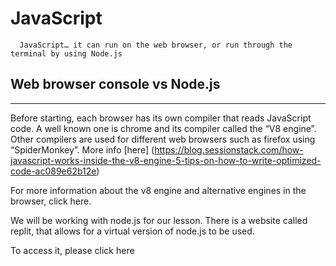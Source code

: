 # JavaScript
      JavaScript… it can run on the web browser, or run through the terminal by using Node.js 

## Web browser console vs Node.js
___
Before starting, each browser has its own compiler that reads JavaScript code. A well known one is chrome and its compiler called the “V8 engine”. Other compilers are used for different web browsers such as firefox using “SpiderMonkey”. More info [here] (https://blog.sessionstack.com/how-javascript-works-inside-the-v8-engine-5-tips-on-how-to-write-optimized-code-ac089e62b12e)


For more information about the v8 engine and alternative engines in the browser, click here.

We will be working with node.js for our lesson. There is a website called replit, that allows for a virtual version of node.js to be used.

To access it, please click here
